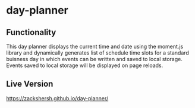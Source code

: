 # day-planner

## Functionality
This day planner displays the current time and date using the moment.js library and dynamically generates list of schedule time slots for a standard buisness day in which events can be written and saved to local storage. Events saved to local storage will be displayed on page reloads.

## Live Version

https://zackshersh.github.io/day-planner/